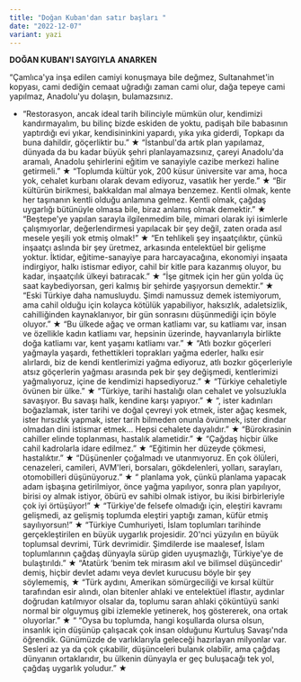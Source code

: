 ```yaml
---
title: "Doğan Kuban'dan satır başları "
date: "2022-12-07"
variant: yazi
---
```


**DOĞAN KUBAN'I SAYGIYLA ANARKEN**

“Çamlıca'ya inşa edilen camiyi konuşmaya bile değmez, Sultanahmet'in kopyası, cami dediğin cemaat uğradığı zaman cami olur, dağa tepeye cami yapılmaz, Anadolu'yu dolaşın, bulamazsınız.

- “Restorasyon, ancak ideal tarih bilinciyle mümkün olur, kendimizi kandırmayalım, bu bilinç bizde eskiden de yoktu, padişah bile babasının yaptırdığı evi yıkar, kendisininkini yapardı, yıka yıka giderdi, Topkapı da buna dahildir, göçerliktir bu.”
  ★
  “İstanbul'da artık plan yapılamaz, dünyada da bu kadar büyük şehri planlayamazsınız, çareyi Anadolu'da aramalı, Anadolu şehirlerini eğitim ve sanayiyle cazibe merkezi haline getirmeli.”
  ★
  “Toplumda kültür yok, 200 küsur üniversite var ama, hoca yok, cehalet kurbanı olarak devam ediyoruz, vasatlık her yerde.”
  ★
  “Bir kültürün birikmesi, bakkaldan mal almaya benzemez. Kentli olmak, kente her taşınanın kentli olduğu anlamına gelmez. Kentli olmak, çağdaş uygarlığı bütünüyle olmasa bile, biraz anlamış olmak demektir.”
  ★
  “Beştepe'ye yapılan sarayla ilgilenmedim bile, mimari olarak iyi isimlerle çalışmıyorlar, değerlendirmesi yapılacak bir şey değil, zaten orada asıl mesele yeşili yok etmiş olmak!”
  ★
  “En tehlikeli şey inşaatçılıktır, çünkü inşaatçı aslında bir şey üretmez, arkasında entelektüel bir gelişme yoktur. İktidar, eğitime-sanayiye para harcayacağına, ekonomiyi inşaata indirgiyor, halkı istismar ediyor, cahil bir kitle para kazanmış oluyor, bu kadar, inşaatçılık ülkeyi batıracak.”
  ★
  “İşe gitmek için her gün yolda üç saat kaybediyorsan, geri kalmış bir şehirde yaşıyorsun demektir.”
  ★
  “Eski Türkiye daha namusluydu. Şimdi namussuz demek istemiyorum, ama cahil olduğu için kolayca kötülük yapabiliyor, haksızlık, adaletsizlik, cahilliğinden kaynaklanıyor, bir gün sonrasını düşünmediği için böyle oluyor.”
  ★
  “Bu ülkede ağaç ve orman katliamı var, su katliamı var, insan ve özellikle kadın katliamı var, hepsinin üzerinde, hayvanlarıyla birlikte doğa katliamı var, kent yaşamı katliamı var.”
  ★
  “Atlı bozkır göçerleri yağmayla yaşardı, fethettikleri toprakları yağma ederler, halkı esir alırlardı, biz de kendi kentlerimizi yağma ediyoruz, atlı bozkır göçerleriyle atsız göçerlerin yağması arasında pek bir şey değişmedi, kentlerimizi yağmalıyoruz, içine de kendimizi hapsediyoruz.”
  ★
  “Türkiye cehaletiyle övünen bir ülke.”
  ★
  “Türkiye, tarihi hastalığı olan cehalet ve yolsuzlukla savaşıyor. Bu savaşı halk, kendine karşı yapıyor.”
  ★
  “, ister kadınları boğazlamak, ister tarihi ve doğal çevreyi yok etmek, ister ağaç kesmek, ister hırsızlık yapmak, ister tarih bilmeden onunla övünmek, ister dindar olmadan dini istismar etmek… Hepsi cehalete dayalıdır.”
  ★
  “Bürokrasinin cahiller elinde toplanması, hastalık alametidir.”
  ★
  “Çağdaş hiçbir ülke cahil kadrolarla idare edilmez.”
  ★
  “Eğitimin her düzeyde çökmesi, hastalıktır.”
  ★
  “Düşünenler çoğalmadı ve utanmıyoruz. En çok ölüleri, cenazeleri, camileri, AVM'leri, borsaları, gökdelenleri, yolları, sarayları, otomobilleri düşünüyoruz.”
  ★
  “ planlama yok, çünkü planlama yapacak adam işbaşına getirilmiyor, önce yağma yapılıyor, sonra plan yapılıyor, birisi oy almak istiyor, öbürü ev sahibi olmak istiyor, bu ikisi birbirleriyle çok iyi örtüşüyor!”
  ★
  “Türkiye'de felsefe olmadığı için, eleştiri kavramı gelişmedi, az gelişmiş toplumda eleştiri yaptığı zaman, küfür etmiş sayılıyorsun!”
  ★
  “Türkiye Cumhuriyeti, İslam toplumları tarihinde gerçekleştirilen en büyük uygarlık projesidir. 20'nci yüzyılın en büyük toplumsal devrimi, Türk devrimidir. Şimdilerde ise maalesef, İslam toplumlarının çağdaş dünyayla sürüp giden uyuşmazlığı, Türkiye'ye de bulaştırıldı.”
  ★
  “Atatürk ‘benim tek mirasım akıl ve bilimsel düşüncedir' demiş, hiçbir devlet adamı veya devlet kurucusu böyle bir şey söylememiş,
  ★
  “Türk aydını, Amerikan sömürgeciliği ve kırsal kültür tarafından esir alındı, olan bitenler ahlaki ve entelektüel iflastır, aydınlar doğrudan katılmıyor olsalar da, toplumu saran ahlaki çöküntüyü sanki normal bir olguymuş gibi izlemekle yetinerek, hoş göstererek, ona ortak oluyorlar.”
  ★
  “
  “Oysa bu toplumda, hangi koşullarda olursa olsun, insanlık için düşünüp çalışacak çok insan olduğunu Kurtuluş Savaşı'nda öğrendik.
  Günümüzde de varlıklarıyla geleceği hazırlayan milyonlar var.
  Sesleri az ya da çok çıkabilir, düşünceleri bulanık olabilir, ama çağdaş dünyanın ortaklarıdır, bu ülkenin dünyayla er geç buluşacağı tek yol, çağdaş uygarlık yoludur.”
  ★
